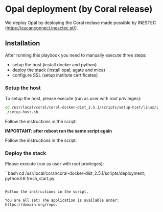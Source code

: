# Opal deployment (by Coral release)
We deploy Opal by deploying the Coral reelase made possible by INESTEC (https://eucanconnect.inesctec.pt/).

## Installation
After running this playbook you need to manually execute three steps:

- setup the host (install docker and python)
- deploy the stack (install opal, agate and mica)
- configure SSL (setup institute certificates)

### Setup the host
To setup the host, please execute (run as user with root privileges):

```bash
cd /usr/local/coral/coral-docker-dist_2.5.1/scripts/setup-host/linux/;
./setup-host.sh
```

Follow the instructions in the script.

**IMPORTANT: after reboot run the same script again**

Follow the instructions in the script.

### Deploy the stack
Please execute (run as user with root privileges):

``bash
cd /usr/local/coral/coral-docker-dist_2.5.1/scripts/deployment;
python3.6 fresh_start.py
```

Follow the instructions in the script.

You are all set! The application is available under: https://domain.org/repo.